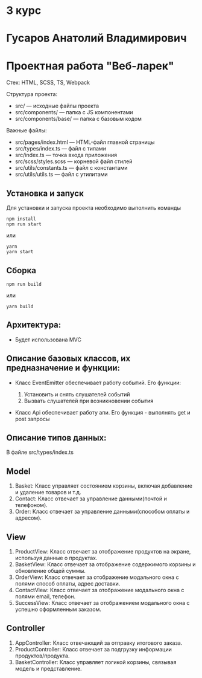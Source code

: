 # 3 курс

# Гусаров Анатолий Владимирович

# Проектная работа "Веб-ларек"

Стек: HTML, SCSS, TS, Webpack

Структура проекта:

- src/ — исходные файлы проекта
- src/components/ — папка с JS компонентами
- src/components/base/ — папка с базовым кодом

Важные файлы:

- src/pages/index.html — HTML-файл главной страницы
- src/types/index.ts — файл с типами
- src/index.ts — точка входа приложения
- src/scss/styles.scss — корневой файл стилей
- src/utils/constants.ts — файл с константами
- src/utils/utils.ts — файл с утилитами

## Установка и запуск

Для установки и запуска проекта необходимо выполнить команды

```
npm install
npm run start
```

или

```
yarn
yarn start
```

## Сборка

```
npm run build
```

или

```
yarn build
```

## Архитектура:

- Будет использована MVC

## Описание базовых классов, их предназначение и функции:

- Класс EventEmitter обеспечивает работу событий.
  Его функции:

  1. Установить и снять слушателей событий
  2. Вызвать слушателей при возникновении события

- Класс Api обеспечивает работу апи.
  Его функция - выполнять get и post запросы

## Описание типов данных:

В файле src/types/index.ts

## Model

1. Basket: Класс управляет состоянием корзины, включая добавление и удаление товаров и т.д.
2. Contact: Класс отвечает за управление данными(почтой и телефоном).
3. Order: Класс отвечает за управление данными(способом оплаты и адресом).

## View

1. ProductView: Класс отвечает за отображение продуктов на экране, используя данные о продуктах.
2. BasketView: Класс отвечает за отображение содержимого корзины и обновление общей суммы.
3. OrderView: Класс отвечает за отображение модального окна с полями способ оплаты, адрес доставки.
4. ContactView: Класс отвечает за отображение модального окна с полями email, телефон.
5. SuccessView: Класс отвечает за отображением модального окна с успешно оформленным заказом.

## Controller

1. AppController: Класс отвечающий за отправку итогового заказа.
2. ProductController: Класс отвечает за подгрузку информации продуктов/продукта.
3. BasketController: Класс управляет логикой корзины, связывая модель и представление.
